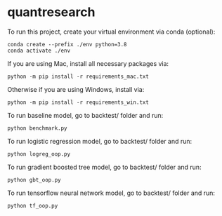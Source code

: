 # quantresearch

To run this project, create your virtual environment via conda (optional):
```
conda create --prefix ./env python=3.8
conda activate ./env
```

If you are using Mac, install all necessary packages via:
```
python -m pip install -r requirements_mac.txt
```

Otherwise if you are using Windows, install via:
```
python -m pip install -r requirements_win.txt
```

To run baseline model, go to backtest/ folder and run:
```
python benchmark.py
```

To run logistic regression model, go to backtest/ folder and run:
```
python logreg_oop.py
```

To run gradient boosted tree model, go to backtest/ folder and run:
```
python gbt_oop.py
```

To run tensorflow neural network model, go to backtest/ folder and run:
```
python tf_oop.py
```
